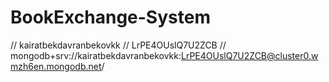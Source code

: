 # BookExchange-System

// kairatbekdavranbekovkk
// LrPE4OUslQ7U2ZCB
// mongodb+srv://kairatbekdavranbekovkk:LrPE4OUslQ7U2ZCB@cluster0.wmzh6en.mongodb.net/